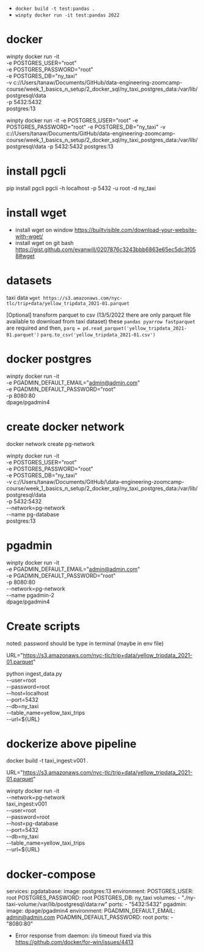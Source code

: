 - `docker build -t test:pandas .`
- `winpty docker run -it test:pandas 2022`

# docker

winpty docker run -it \
    -e POSTGRES_USER="root" \
    -e POSTGRES_PASSWORD="root" \
    -e POSTGRES_DB="ny_taxi" \
    -v c://Users/tanaw/Documents/GitHub/data-engineering-zoomcamp-course/week_1_basics_n_setup/2_docker_sql/ny_taxi_postgres_data:/var/lib/postgresql/data \
    -p 5432:5432 \
    postgres:13

winpty docker run -it -e POSTGRES_USER="root" -e POSTGRES_PASSWORD="root" -e POSTGRES_DB="ny_taxi" -v c://Users/tanaw/Documents/GitHub/data-engineering-zoomcamp-course/week_1_basics_n_setup/2_docker_sql/ny_taxi_postgres_data:/var/lib/postgresql/data -p 5432:5432 postgres:13

# install pgcli
pip install pgcli
pgcli -h localhost -p 5432 -u root -d ny_taxi

# install wget
- install wget on window
https://builtvisible.com/download-your-website-with-wget/
- install wget on git bash
https://gist.github.com/evanwill/0207876c3243bbb6863e65ec5dc3f058#wget

# datasets
taxi data
`wget https://s3.amazonaws.com/nyc-tlc/trip+data/yellow_tripdata_2021-01.parquet`

[Optional] transform parquet to csv (13/5/2022 there are only parquet file available to download from taxi dataset)
these `pandas pyarrow fastparquet` are required and then,
`parq = pd.read_parquet('yellow_tripdata_2021-01.parquet')`
`parq.to_csv('yellow_tripdata_2021-01.csv')`

# docker postgres
winpty docker run -it \
  -e PGADMIN_DEFAULT_EMAIL="admin@admin.com" \
  -e PGADMIN_DEFAULT_PASSWORD="root" \
  -p 8080:80 \
  dpage/pgadmin4


# create docker network
docker network create pg-network

winpty docker run -it \
    -e POSTGRES_USER="root" \
    -e POSTGRES_PASSWORD="root" \
    -e POSTGRES_DB="ny_taxi" \
    -v c://Users/tanaw/Documents/GitHub/\data-engineering-zoomcamp-course/week_1_basics_n_setup/2_docker_sql/ny_taxi_postgres_data:/var/lib/postgresql/data \
    -p 5432:5432 \
    --network=pg-network \
    --name pg-database \
    postgres:13

# pgadmin
winpty docker run -it \
    -e PGADMIN_DEFAULT_EMAIL="admin@admin.com" \
    -e PGADMIN_DEFAULT_PASSWORD="root" \
    -p 8080:80 \
    --network=pg-network \
    --name pgadmin-2 \
    dpage/pgadmin4

# Create scripts
noted: password should be type in terminal (maybe in env file)

URL="https://s3.amazonaws.com/nyc-tlc/trip+data/yellow_tripdata_2021-01.parquet"

python ingest_data.py \
    --user=root \
    --password=root \
    --host=localhost \
    --port=5432 \
    --db=ny_taxi \
    --table_name=yellow_taxi_trips \
    --url=${URL} 

# dockerize above pipeline
docker build -t taxi_ingest:v001 .

URL="https://s3.amazonaws.com/nyc-tlc/trip+data/yellow_tripdata_2021-01.parquet"

winpty docker run -it \
    --network=pg-network \
    taxi_ingest:v001 \
        --user=root \
        --password=root \
        --host=pg-database \
        --port=5432 \
        --db=ny_taxi \
        --table_name=yellow_taxi_trips \
        --url=${URL} 

# docker-compose

services:
  pgdatabase:
    image: postgres:13
    environment:
      POSTGRES_USER: root
      POSTGRES_PASSWORD: root
      POSTGRES_DB: ny_taxi
    volumes:
      - "./ny-taxi-volume:/var/lib/postgresql/data:rw"
    ports:
      - "5432:5432"
  pgadmin:
    image: dpage/pgadmin4
    environment:
      PGADMIN_DEFAULT_EMAIL: admin@admin.com
      PGADMIN_DEFAULT_PASSWORD: root
    ports:
      - "8080:80"

- Error response from daemon: i/o timeout fixed via this https://github.com/docker/for-win/issues/4413
